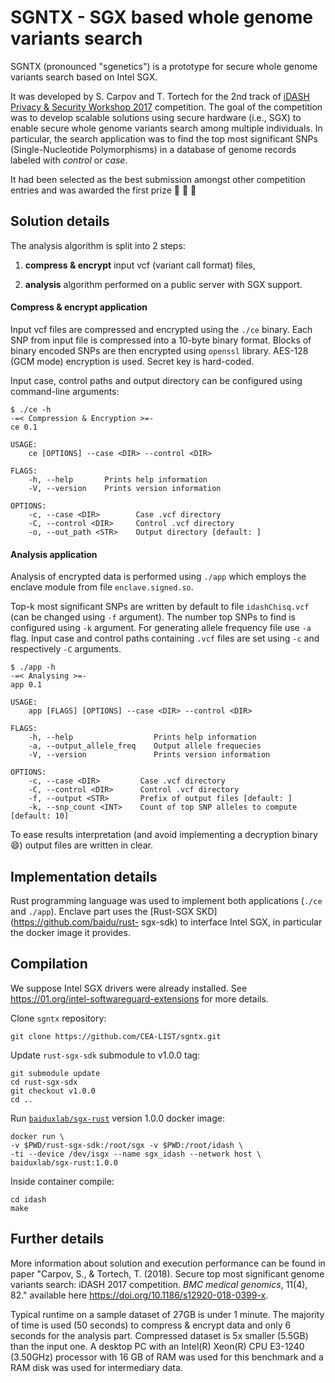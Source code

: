 # SGNTX - SGX based whole genome variants search

SGNTX (pronounced "sgenetics") is a prototype for secure whole genome variants search based on Intel SGX.

It was developed by S. Carpov and T. Tortech for the 2nd track of [iDASH Privacy & Security Workshop 2017](http://www.humangenomeprivacy.org/2017/) competition.
The goal of the competition was to develop scalable solutions using secure hardware (i.e., SGX) to enable secure whole genome variants search among multiple individuals.
In particular, the search application was to find the top most significant SNPs (Single-Nucleotide Polymorphisms) in a database of genome records labeled with *control* or *case*.

It had been selected as the best submission amongst other competition entries and was awarded the first prize :clap: :clap: :clap:

## Solution details

The analysis algorithm is split into 2 steps:

1. **compress & encrypt** input vcf (variant call format) files,

1. **analysis** algorithm performed on a public server with SGX support.

#### Compress & encrypt application

Input vcf files are compressed and encrypted using the `./ce` binary.
Each SNP from input file is compressed into a 10-byte binary format.
Blocks of binary encoded SNPs are then encrypted using `openssl` library.
AES-128 (GCM mode) encryption is used. Secret key is hard-coded.

Input case, control paths and output directory can be configured using command-line arguments:

```
$ ./ce -h
-=< Compression & Encryption >=-
ce 0.1

USAGE:
    ce [OPTIONS] --case <DIR> --control <DIR>

FLAGS:
    -h, --help       Prints help information
    -V, --version    Prints version information

OPTIONS:
    -c, --case <DIR>        Case .vcf directory
    -C, --control <DIR>     Control .vcf directory
    -o, --out_path <STR>    Output directory [default: ]
```

#### Analysis application

Analysis of encrypted data is performed using `./app` which employs the enclave module from file `enclave.signed.so`.

Top-k most significant SNPs are written by default to file `idashChisq.vcf` (can be changed using `-f` argument).
The number top SNPs to find is configured using `-k` argument.
For generating allele frequency file use `-a` flag.
Input case and control paths containing `.vcf` files are set using `-c` and respectively `-C` arguments.

```
$ ./app -h
-=< Analysing >=-
app 0.1

USAGE:
    app [FLAGS] [OPTIONS] --case <DIR> --control <DIR>

FLAGS:
    -h, --help                  Prints help information
    -a, --output_allele_freq    Output allele frequecies
    -V, --version               Prints version information

OPTIONS:
    -c, --case <DIR>         Case .vcf directory
    -C, --control <DIR>      Control .vcf directory
    -f, --output <STR>       Prefix of output files [default: ]
    -k, --snp_count <INT>    Count of top SNP alleles to compute [default: 10]
```

To ease results interpretation (and avoid implementing a decryption binary :smile:) output files are written in clear.


## Implementation details

Rust programming language was used to implement both applications (`./ce` and
`./app`). Enclave part uses the [Rust-SGX SKD](https://github.com/baidu/rust-
sgx-sdk) to interface Intel SGX, in particular the docker image it provides.


## Compilation

We suppose Intel SGX drivers were already installed. See https://01.org/intel-softwareguard-extensions for more details.

Clone `sgntx` repository:
```
git clone https://github.com/CEA-LIST/sgntx.git
```

Update `rust-sgx-sdk` submodule to v1.0.0 tag:
```
git submodule update
cd rust-sgx-sdx
git checkout v1.0.0
cd ..
```

Run [`baiduxlab/sgx-rust`](https://hub.docker.com/r/baiduxlab/sgx-rust/) version 1.0.0 docker image:

```
docker run \
-v $PWD/rust-sgx-sdk:/root/sgx -v $PWD:/root/idash \
-ti --device /dev/isgx --name sgx_idash --network host \
baiduxlab/sgx-rust:1.0.0
```

Inside container compile:
```
cd idash
make
```

## Further details

More information about solution and execution
performance can be found in paper "Carpov, S., & Tortech, T. (2018). Secure
top most significant genome variants search: iDASH 2017 competition. *BMC
medical genomics*, 11(4), 82." available here
https://doi.org/10.1186/s12920-018-0399-x.

Typical runtime on a sample dataset of 27GB is under 1 minute. The majority of
time is used (50 seconds) to compress & encrypt data and only 6 seconds for
the analysis part. Compressed dataset is 5x smaller (5.5GB) than the input
one. A desktop PC with an Intel(R) Xeon(R) CPU E3-1240 (3.50GHz) processor
with 16 GB of RAM was used for this benchmark and a RAM disk was used for
intermediary data.
